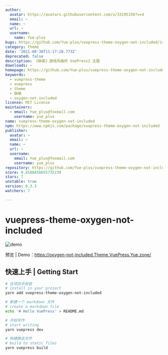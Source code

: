 ```yaml
---
author:
  avatar: https://avatars.githubusercontent.com/u/33195150?v=4
  email: ~
  name: ~
  url: ~
  username:
    name: Yue-plus
bugs: https://github.com/Yue-plus/vuepress-theme-oxygen-not-included/issues
category: theme
date: '2021-08-30T11:17:28.773Z'
deprecated: false
description: 《缺氧》游戏风格的 VuePress2 主题
downloads: ~
homepage: https://github.com/Yue-plus/vuepress-theme-oxygen-not-included#readme
keywords:
  - vuepress-theme
  - vuepress
  - theme
  - 缺氧
  - oxygen-not-included
license: MIT License
maintainers:
  - email: Yue_plus@foxmail.com
    username: yue_plus
name: vuepress-theme-oxygen-not-included
npm: https://www.npmjs.com/package/vuepress-theme-oxygen-not-included
publisher:
  avatar: ~
  email: ~
  name: ~
  url: ~
  username:
    email: Yue_plus@foxmail.com
    username: yue_plus
repository: https://github.com/Yue-plus/vuepress-theme-oxygen-not-included
score: 0.4588456655735239
stars: 7
unstable: true
version: 0.3.3
watchers: 7

---
```


# vuepress-theme-oxygen-not-included

![demo](./demo.jpg)

预览 | Demo：<https://oxygen-not-included.Theme.VuePress.Yue.zone/>

## 快速上手 | Getting Start

```sh
# 在项目中安装
# install in your project
yarn add vuepress-theme-oxygen-not-included

# 新建一个 markdown 文件
# create a markdown file
echo '# Hello VuePress' > README.md

# 开始写作
# start writing
yarn vuepress dev

# 构建静态文件
# build to static files
yarn vuepress build
```

